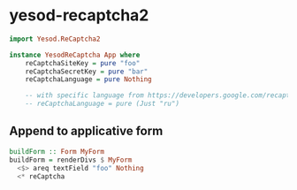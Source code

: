 # yesod-recaptcha2

~~~hs
import Yesod.ReCaptcha2
~~~

~~~hs
instance YesodReCaptcha App where
    reCaptchaSiteKey = pure "foo"
    reCaptchaSecretKey = pure "bar"
    reCaptchaLanguage = pure Nothing

    -- with specific language from https://developers.google.com/recaptcha/docs/language
    -- reCaptchaLanguage = pure (Just "ru")
~~~

## Append to applicative form

~~~hs
buildForm :: Form MyForm
buildForm = renderDivs $ MyForm
  <$> areq textField "foo" Nothing
  <* reCaptcha
~~~
